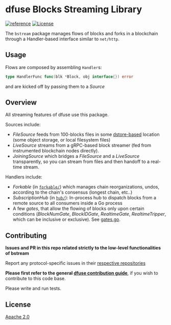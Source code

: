 # dfuse Blocks Streaming Library
[![reference](https://img.shields.io/badge/godoc-reference-5272B4.svg?style=flat-square)](https://pkg.go.dev/github.com/dfuse-io/bstream)
[![License](https://img.shields.io/badge/License-Apache%202.0-blue.svg)](https://opensource.org/licenses/Apache-2.0)

The `bstream` package manages flows of blocks and forks in a blockchain
through a Handler-based interface similar to `net/http`.


## Usage

Flows are composed by assembling `Handler`s:

```go
type HandlerFunc func(blk *Block, obj interface{}) error
```

and are kicked off by passing them to a _Source_

## Overview

All streaming features of dfuse use this package.

Sources include:

* _FileSource_ feeds from 100-blocks files in some [dstore-based](https://github.com/streamingfast/dstore) location (some object storage, or local filesystem files)
* _LiveSource_ streams from a gRPC-based block streamer (fed from instrumented blockchain nodes directly).
* _JoiningSource_ which bridges a _FileSource_ and a _LiveSource_ transparently, so you can stream from files and then handoff to a real-time stream.


Handlers include:

* _Forkable_ (in [`forkable/`](forkable/)) which manages chain reorganizations, undos, according to the chain's consensus (longest chain, etc..)
* _SubscriptionHub_ (in [`hub/`](hub/)): In-process hub to dispatch blocks from a remote source to all consumers inside a Go process
* A few _gates_, that allow the flowing of blocks only upon certain conditions (_BlockNumGate_, _BlockIDGate_, _RealtimeGate_, _RealtimeTripper_, which can be inclusive or exclusive). See [gates.go](gates.go).


## Contributing

**Issues and PR in this repo related strictly to the low-level functionalities of bstream**

Report any protocol-specific issues in their
[respective repositories](https://github.com/dfuse-io/dfuse#protocols)

**Please first refer to the general
[dfuse contribution guide](https://github.com/dfuse-io/dfuse/blob/master/CONTRIBUTING.md)**,
if you wish to contribute to this code base.

Please write and run tests.


## License

[Apache 2.0](LICENSE)
